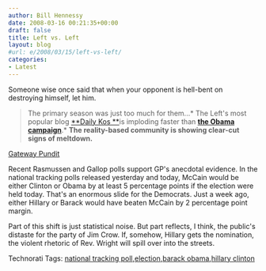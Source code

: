 ```yaml
---
author: Bill Hennessy
date: 2008-03-16 00:21:35+00:00
draft: false
title: Left vs. Left
layout: blog
#url: e/2008/03/15/left-vs-left/
categories:
- Latest
---
```


Someone wise once said that when your opponent is hell-bent on destroying himself, let him. 

 

>   
> 
> The primary season was just too much for them...*
The Left's most popular blog [**Daily Kos **](https://www.dailykos.com/story/2008/3/14/20827/4727/132/476843)is imploding faster than [**the Obama campaign**](https://gatewaypundit.blogspot.com/2008/03/more-hate-speech-new-video-of-obamas.html).*
**The reality-based community is showing clear-cut signs of meltdown.**
> 
> 

 

[Gateway Pundit](https://gatewaypundit.blogspot.com)

 

 

Recent Rasmussen and Gallop polls support GP's anecdotal evidence. In the national tracking polls released yesterday and today, McCain would be either Clinton or Obama by at least 5 percentage points if the election were held today. That's an enormous slide for the Democrats. Just a week ago, either Hillary or Barack would have beaten McCain by 2 percentage point margin.

 

Part of this shift is just statistical noise. But part reflects, I think, the public's distaste for the party of Jim Crow. If, somehow, Hillary gets the nomination, the violent rhetoric of Rev. Wright will spill over into the streets.

 

 

Technorati Tags: [national tracking poll](https://technorati.com/tags/national%20tracking%20poll),[election](https://technorati.com/tags/election),[barack obama](https://technorati.com/tags/barack%20obama),[hillary clinton](https://technorati.com/tags/hillary%20clinton)
